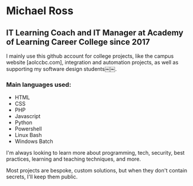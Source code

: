 # Michael Ross
## IT Learning Coach and IT Manager at Academy of Learning Career College since 2017

I mainly use this github account for college projects, like the campus website [aolccbc.com], integration and automation projects, as well as supporting my software design students￼￼.

### Main languages used:
  - HTML
  - CSS
  - PHP
  - Javascript
  - Python
  - Powershell
  - Linux Bash
  - Windows Batch
  
I'm always looking to learn more about programming, tech, security, best practices, learning and teaching techniques, and more. 

Most projects are bespoke, custom solutions, but when they don't contain secrets, I'll keep them public.